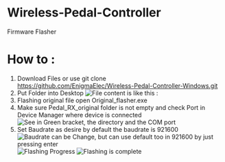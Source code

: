 # Wireless-Pedal-Controller
Firmware Flasher

# How to :
1. Download Files or use git clone https://github.com/EnigmaElec/Wireless-Pedal-Controller-Windows.git
2. Put Folder into Desktop
![File content is like this : ](https://raw.githubusercontent.com/EnigmaElec/Wireless-Pedal-Controller-Windows/refs/heads/main/images/File%20Content.bmp)
3. Flashing original file open Original_flasher.exe
4. Make sure Pedal_RX_original folder is not empty and check Port in Device Manager where device is connected
![See in Green bracket, the directory and the COM port](https://raw.githubusercontent.com/EnigmaElec/Wireless-Pedal-Controller-Windows/refs/heads/main/images/Original%20Flasher.bmp)
5. Set Baudrate as desire by default the baudrate is 921600
![Baudrate can be Change, but can use default too in 921600 by just pressing enter](https://raw.githubusercontent.com/EnigmaElec/Wireless-Pedal-Controller-Windows/refs/heads/main/image)
![Flashing Progress](https://raw.githubusercontent.com/EnigmaElec/Wireless-Pedal-Controller-Windows/refs/heads/main/images/flashing%20progress.bmp)
![Flashing is complete](https://raw.githubusercontent.com/EnigmaElec/Wireless-Pedal-Controller-Windows/refs/heads/main/images/Complet)
   

